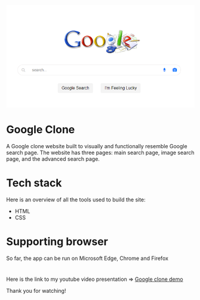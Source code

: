 ![homepage image](./images/homepage.png)

# Google Clone

A Google clone website built to visually and functionally resemble Google search page. The website has three pages: main search page, image search page, and the advanced search page.

# Tech stack

Here is an overview of all the tools used to build the site:

* HTML
* CSS

# Supporting browser

So far, the app can be run on Microsoft Edge, Chrome and Firefox

#
Here is the link to my youtube video presentation => [Google clone demo](https://youtu.be/C6vRtFXNL_c)

Thank you for watching!


